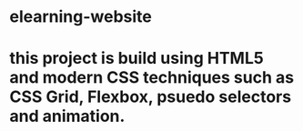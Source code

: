 # elearning-website
# this project is build using HTML5 and modern CSS techniques such as CSS Grid, Flexbox, psuedo selectors and animation.
